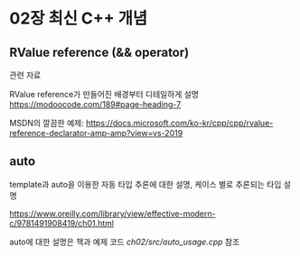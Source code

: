 # 02장 최신 C++ 개념



## RValue reference (&& operator)

관련 자료

RValue reference가 만들어진 배경부터 디테일하게 설명  <https://modoocode.com/189#page-heading-7>

MSDN의 깔끔한 예제: <https://docs.microsoft.com/ko-kr/cpp/cpp/rvalue-reference-declarator-amp-amp?view=vs-2019>



## auto

template과 auto을 이용한 자동 타입 추론에 대한 설명, 케이스 별로 추론되는 타입 설명

<https://www.oreilly.com/library/view/effective-modern-c/9781491908419/ch01.html>

auto에 대한 설명은 책과 예제 코드 *ch02/src/auto_usage.cpp* 참조

